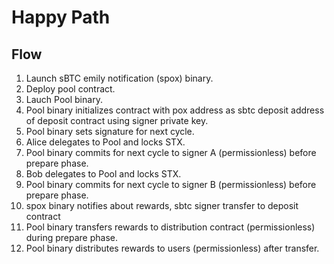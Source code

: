 # Happy Path

## Flow

1. Launch sBTC emily notification (spox) binary.
1. Deploy pool contract.
1. Lauch Pool binary.
1. Pool binary initializes contract with pox address as sbtc deposit address of deposit contract using signer private key.
1. Pool binary sets signature for next cycle.
1. Alice delegates to Pool and locks STX.
1. Pool binary commits for next cycle to signer A (permissionless) before prepare phase.
1. Bob delegates to Pool and locks STX.
1. Pool binary commits for next cycle to signer B (permissionless) before prepare phase.
1. spox binary notifies about rewards, sbtc signer transfer to deposit contract
1. Pool binary transfers rewards to distribution contract (permissionless) during prepare phase.
1. Pool binary distributes rewards to users (permissionless) after transfer.
